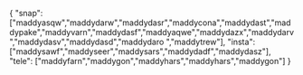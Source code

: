 {
  "snap":  ["maddyasqw","maddydarw","maddydasr","maddycona","maddydast","maddypake","maddyvarn","maddydasf","maddyaqwe","maddydazx","maddydarv","maddydasv","maddydasd","maddydaro ","maddytrew"],
  "insta": ["maddysawf","maddyseer","maddysars","maddydadf","maddydasz"],
  "tele":  ["maddyfarn","maddygon","maddyhars","maddyhars","maddygon"]
}
